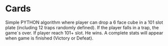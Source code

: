 # Cards
Simple PYTHON algorithm where player can drop a 6 face cube in a 101 slot plate (including 12 traps randomly defined). If the player falls in a trap, the game´s over. If player reach 101+ slot. He wins. A complete stats will appear when game is finished (Victory or Defeat).
